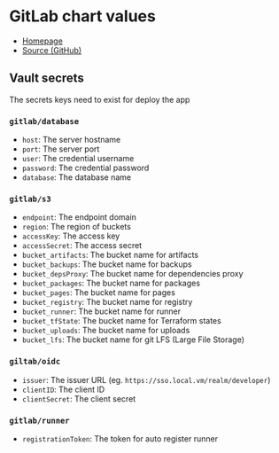 # GitLab chart values

- [Homepage](https://gitlab.com/)
- [Source (GitHub)](https://gitlab.com/gitlab-org/charts/gitlab)

## Vault secrets

The secrets keys need to exist for deploy the app

### `gitlab/database`

- `host`: The server hostname
- `port`: The server port
- `user`: The credential username
- `password`: The credential password
- `database`: The database name

### `gitlab/s3`

- `endpoint`: The endpoint domain
- `region`: The region of buckets
- `accessKey`: The access key
- `accessSecret`: The access secret
- `bucket_artifacts`: The bucket name for artifacts
- `bucket_backups`: The bucket name for backups
- `bucket_depsProxy`: The bucket name for dependencies proxy
- `bucket_packages`: The bucket name for packages
- `bucket_pages`: The bucket name for pages
- `bucket_registry`: The bucket name for registry
- `bucket_runner`: The bucket name for runner
- `bucket_tfState`: The bucket name for Terraform states
- `bucket_uploads`: The bucket name for uploads
- `bucket_lfs`: The bucket name for git LFS (Large File Storage)

### `giltab/oidc`

- `issuer`: The issuer URL (eg. `https://sso.local.vm/realm/developer`)
- `clientID`: The client ID
- `clientSecret`: The client secret

### `gitlab/runner`

- `registrationToken`: The token for auto register runner
